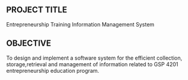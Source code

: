 ## PROJECT TITLE
Entrepreneurship Training Information Management System
## OBJECTIVE
To design and implement a software system for the efficient collection, storage,retrieval and management of information related to GSP 4201 entrepreneurship education program.
